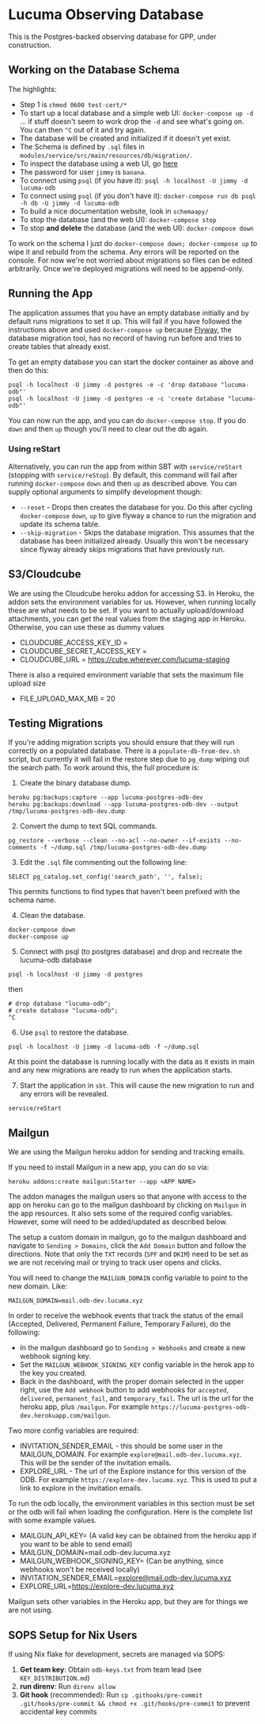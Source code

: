 # Lucuma Observing Database

This is the Postgres-backed observing database for GPP, under construction.

## Working on the Database Schema

The highlights:

- Step 1 is `chmod 0600 test-cert/*`
- To start up a local database and a simple web UI: `docker-compose up -d` ... if stuff doesn't seem to work drop the `-d` and see what's going on. You can then `^C` out of it and try again.
- The database will be created and initialized if it doesn't yet exist.
- The Schema is defined by `.sql` files in `modules/service/src/main/resources/db/migration/`.
- To inspect the database using a web UI, go [here](http://localhost:8686)
- The password for user `jimmy` is `banana`.
- To connect using `psql` (if you have it): `psql -h localhost -U jimmy -d lucuma-odb`
- To connect using `psql` (if you don't have it): `docker-compose run db psql -h db -U jimmy -d lucuma-odb`
- To build a nice documentation website, look in `schemaapy/`
- To stop the database (and the web UI): `docker-compose stop`
- To stop **and delete** the database (and the web UI): `docker-compose down`

To work on the schema I just do `docker-compose down; docker-compose up` to wipe it and rebuild from the schema. Any errors will be reported on the console. For now we're not worried about migrations so files can be edited arbitrarily. Once we're deployed migrations will need to be append-only.

## Running the App

The application assumes that you have an empty database initially and by default
runs migrations to set it up.  This will fail if you have followed the instructions
above and used `docker-compose up` because [Flyway](https://flywaydb.org), the database
migration tool, has no record of having run before and tries to create tables
that already exist.

To get an empty database you can start the docker container as above and then do this:

```
psql -h localhost -U jimmy -d postgres -e -c 'drop database "lucuma-odb"'
psql -h localhost -U jimmy -d postgres -e -c 'create database "lucuma-odb"'
```

You can now run the app, and you can do `docker-compose stop`.  If you do
`down` and then `up` though you'll need to clear out the db again.

### Using reStart

Alternatively, you can run the app from within SBT with `service/reStart`
(stopping with `service/reStop`).  By default, this command will fail after
running `docker-compose` `down` and then `up` as described above.  You can
supply optional arguments to simplify development though:

* `--reset` - Drops then creates the database for you. Do this after cycling
`docker-compose` `down`, `up` to give flyway a chance to run the migration and
update its schema table.
* `--skip-migration` - Skips the database migration.  This assumes that the
database has been initialized already.  Usually this won't be necessary since
flyway already skips migrations that have previously run.

## S3/Cloudcube
We are using the Cloudcube heroku addon for accessing S3. In Heroku, the addon sets
the environment variables for us. However, when running locally these are what needs
to be set. If you want to actually upload/download attachments, you can get the
real values from the staging app in Heroku. Otherwise, you can use these as
dummy values

- CLOUDCUBE_ACCESS_KEY_ID = <Any string>
- CLOUDCUBE_SECRET_ACCESS_KEY = <Any string>
- CLOUDCUBE_URL = https://cube.wherever.com/lucuma-staging

There is also a required environment variable that sets the maximum file upload size
- FILE_UPLOAD_MAX_MB = 20

## Testing Migrations

If you're adding migration scripts you should ensure that they will run correctly on a populated
database.  There is a `populate-db-from-dev.sh` script, but currently it will fail in the restore
step due to `pg_dump` wiping out the search path.  To work around this, the full procedure is:


1. Create the binary database dump.
```
heroku pg:backups:capture --app lucuma-postgres-odb-dev
heroku pg:backups:download --app lucuma-postgres-odb-dev --output /tmp/lucuma-postgres-odb-dev.dump
```

2. Convert the dump to text SQL commands.
```
pg_restore --verbose --clean --no-acl --no-owner --if-exists --no-comments -f ~/dump.sql /tmp/lucuma-postgres-odb-dev.dump
```

3. Edit the `.sql` file commenting out the following line:
```
SELECT pg_catalog.set_config('search_path', '', false);
```

This permits functions to find types that haven't been prefixed with the schema name.

4. Clean the database.
```
docker-compose down
docker-compose up
```

5. Connect with psql (to postgres database) and drop and recreate the lucuma-odb database
```
psql -h localhost -U jimmy -d postgres
```

then

```
# drop database "lucuma-odb";
# create database "lucuma-odb";
^C
```

6. Use `psql` to restore the database.
```
psql -h localhost -U jimmy -d lucuma-odb -f ~/dump.sql
```
At this point the database is running locally with the data as it exists in main and any new
migrations are ready to run when the application starts.

7. Start the application in `sbt`.  This will cause the new migration to run and any errors
will be revealed.
```
service/reStart
```

## Mailgun

We are using the Mailgun heroku addon for sending and tracking emails.

If you need to install Mailgun in a new app, you can do so via:

`heroku addons:create mailgun:Starter --app <APP NAME>`

The addon manages the mailgun users so that anyone with access to the app on heroku can go to
the mailgun dashboard by clicking on `Mailgun` in the app resources. It also sets some of the
required config variables. However, some will need to be added/updated as described below.

The setup a custom domain in mailgun, go to the mailgun dashboard and navigate to `Sending > Domains`,
click the `Add Domain` button and follow the directions. Note that only the `TXT` records (`SPF` and `DKIM`)
need to be set as we are not receiving mail or trying to track user opens and clicks.

You will need to change the `MAILGUN_DOMAIN` config variable to point to the new domain. Like:

`MAILGUN_DOMAIN=mail.odb-dev.lucuma.xyz`

In order to receive the webhook events that track the status of the email (Accepted, Delivered, Permanent Failure, Temporary Failure), do the following:

- In the mailgun dashboard go to `Sending > Webhooks` and create a new webhook signing key.
- Set the `MAILGUN_WEBHOOK_SIGNING_KEY` config variable in the herok app to the key you created.
- Back in the dashboard, with the proper domain selected in the upper right, use the `Add webhook` button to add webhooks for `accepted`, `delivered`, `permanent_fail`, and `temporary_fail`. The url is the url for the heroku app, plus `/mailgun`. For example `https://lucuma-postgres-odb-dev.herokuapp.com/mailgun`.

Two more config variables are required:

- INVITATION_SENDER_EMAIL - this should be some user in the MAILGUN_DOMAIN. For example `explore@mail.odb-dev.lucuma.xyz`. This will be the sender of the invitation emails.
- EXPLORE_URL - The url of the Explore instance for this version of the ODB. For example `https://explore-dev.lucuma.xyz`. This is used to put a link to explore in the invitation emails.

To run the odb locally, the environment variables in this section must be set or the odb will fail when
loading the configuration. Here is the complete list with some example values.

- MAILGUN_API_KEY=<Any string> (A valid key can be obtained from the heroku app if you want to be able to send email)
- MAILGUN_DOMAIN=mail.odb-dev.lucuma.xyz
- MAILGUN_WEBHOOK_SIGNING_KEY=<Any string> (Can be anything, since webhooks won't be received locally)
- INVITATION_SENDER_EMAIL=explore@mail.odb-dev.lucuma.xyz
- EXPLORE_URL=https://explore-dev.lucuma.xyz

Mailgun sets other variables in the Heroku app, but they are for things we are not using.

## SOPS Setup for Nix Users

If using Nix flake for development, secrets are managed via SOPS:

1. **Get team key**: Obtain `odb-keys.txt` from team lead (see `KEY_DISTRIBUTION.md`)
2. **run direnv**: Run `direnv allow`
3. **Git hook** (recommended): Run `cp .githooks/pre-commit .git/hooks/pre-commit && chmod +x .git/hooks/pre-commit` to prevent accidental key commits
